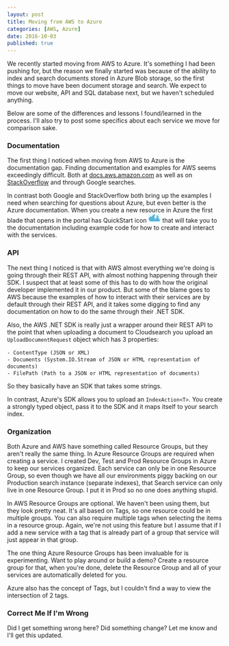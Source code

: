 ```yaml
---
layout: post
title: Moving from AWS to Azure
categories: [AWS, Azure]
date: 2016-10-03
published: true
---
```


We recently started moving from AWS to Azure. It's something I had been pushing for, but the reason we finally started was because of the ability to index and search documents stored in Azure Blob storage, so the first things to move have been document storage and search. We expect to move our website, API and SQL database next, but we haven't scheduled anything.

Below are some of the differences and lessons I found/learned in the process. I'll also try to post some specifics about each service we move for comparison sake.

<!--more-->

### Documentation

The first thing I noticed when moving from AWS to Azure is the documentation gap. Finding documentation and examples for AWS seems exceedingly difficult. Both at [docs.aws.amazon.com](http://docs.aws.amazon.com) as well as on [StackOverflow](https://stackoverflow.com) and through Google searches. 

In contrast both Google and StackOverflow both bring up the examples I need when searching for questions about Azure, but even better is the Azure documentation. When you create a new resource in Azure the first blade that opens in the portal has QuickStart icon ![QuickStart Icon](/img/2016/QuickStart.png) that will take you to the documentation including example code for how to create and interact with the services.

### API
The next thing I noticed is that with AWS almost everything we're doing is going through their REST API, with almost nothing happening through their SDK. I suspect that at least some of this has to do with how the original developer implemented it in our product. But some of the blame goes to AWS because the examples of how to interact with their services are by default through their REST API, and it takes some digging to find any documentation on how to do the same through their .NET SDK.

Also, the AWS .NET SDK is really just a wrapper around their REST API to the point that when uploading a document to Cloudsearch you upload an ```UploadDocumentRequest``` object which has 3 properties:

    - ContentType (JSON or XML)
    - Documents (System.IO.Stream of JSON or HTML representation of documents)
    - FilePath (Path to a JSON or HTML representation of documents)

So they basically have an SDK that takes some strings.

In contrast, Azure's SDK allows you to upload an ```IndexAction<T>```. You create a strongly typed object, pass it to the SDK and it maps itself to your search index.    

### Organization
Both Azure and AWS have something called Resource Groups, but they aren't really the same thing. In Azure Resource Groups are required when creating a service. I created Dev, Test and Prod Resource Groups in Azure to keep our services organized. Each service can only be in one Resource Group, so even though we have all our environments piggy backing on our Production search instance (separate indexes), that Search service can only live in one Resource Group. I put it in Prod so no one does anything stupid.

In AWS Resource Groups are optional. We haven't been using them, but they look pretty neat. It's all based on Tags, so one resource could be in multiple groups. You can also require multiple tags when selecting the items in a resource group. Again, we're not using this feature but I assume that if I add a new service with a tag that is already part of a group that service will just appear in that group.

The one thing Azure Resource Groups has been invaluable for is experimenting. Want to play around or build a demo? Create a resource group for that, when you're done, delete the Resource Group and all of your services are automatically deleted for you.

Azure also has the concept of Tags, but I couldn't find a way to view the intersection of 2 tags. 

### Correct Me If I'm Wrong
Did I get something wrong here? Did something change? Let me know and I'll get this updated.